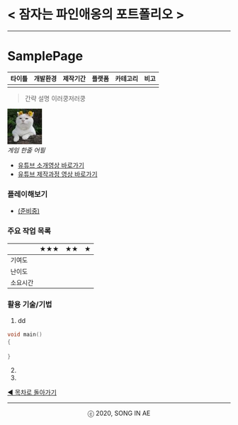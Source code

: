 ﻿ 
<!--

 양식

 **타이틀**
- **개요표**
- **플레이 이미지 또는 영상링크**
- **플레이해보기** 
- **주요 작업 목록**
- **활용 기술 / 기법**
-->


# < 잠자는 파인애옹의 포트폴리오 >

----------


# SamplePage 

| 타이틀 | 개발환경 | 제작기간 | 플랫폼 |  카테고리 | 비고 
| ---- | ---- | ---- | ---- | ---- | ---- 
|    |    |    |    |    |    

>간략 설명
>이러쿵저러쿵

![샘플이미지](sample.jpg)  
*게임 한줄 어필* 

* [유튜브 소개영상 바로가기](https://www.youtube.com/playlist?list=PLwLVhT_yp_30l9Nh_r0i_C7ovwvdltuge)
* [유튜브 제작과정 영상 바로가기](https://www.youtube.com/playlist?list=PLwLVhT_yp_30l9Nh_r0i_C7ovwvdltuge)

### 플레이해보기
* [(준비중)](http://)

###  주요 작업 목록
|  | ★★★ | ★★ | ★ | 
|---- | ---- | ---- | ---- |
| 기여도 |  |  |   |
| 난이도 |  |  |   |
| 소요시간 |  |  |  |

### 활용 기술/기법
1. dd
```c++
void main()
{

}
```
2. 
3.


[◀ 목차로 돌아가기](/Song-In-Love/pinaeongs-portfolios/blob/master/README.md) 


----------
<center> ⓒ 2020, SONG IN AE </center>

